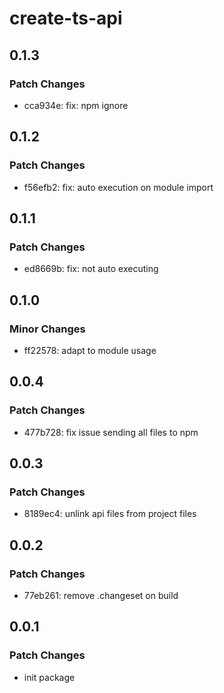 # create-ts-api

## 0.1.3

### Patch Changes

- cca934e: fix: npm ignore

## 0.1.2

### Patch Changes

- f56efb2: fix: auto execution on module import

## 0.1.1

### Patch Changes

- ed8669b: fix: not auto executing

## 0.1.0

### Minor Changes

- ff22578: adapt to module usage

## 0.0.4

### Patch Changes

- 477b728: fix issue sending all files to npm

## 0.0.3

### Patch Changes

- 8189ec4: unlink api files from project files

## 0.0.2

### Patch Changes

- 77eb261: remove .changeset on build

## 0.0.1

### Patch Changes

- init package
